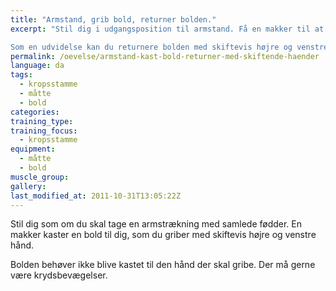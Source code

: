 ```yaml
---
title: "Armstand, grib bold, returner bolden."
excerpt: "Stil dig i udgangsposition til armstand. Få en makker til at kaste en bold til dig, som du griber og returnerer.

Som en udvidelse kan du returnere bolden med skiftevis højre og venstre hånd. Bolden skal ikke kastes til den hånd den skal gribes med. Det vil være fint med krydsbevægelser. Fx gribe ind foran kroppen."
permalink: /oevelse/armstand-kast-bold-returner-med-skiftende-haender
language: da
tags:
  - kropsstamme
  - måtte
  - bold
categories:
training_type: 
training_focus: 
  - kropsstamme
equipment:
  - måtte
  - bold
muscle_group:
gallery:
last_modified_at: 2011-10-31T13:05:22Z
---
```


 Stil dig som om du skal tage en armstrækning med samlede fødder. En makker kaster en bold til dig, som du griber med skiftevis højre og venstre hånd.

Bolden behøver ikke blive kastet til den hånd der skal gribe. Der må gerne være krydsbevægelser.
